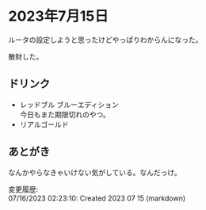 # 2023年7月15日

ルータの設定しようと思ったけどやっぱりわからんになった。

散財した。

## ドリンク

- レッドブル ブルーエディション  
今日もまた期限切れのやつ。
- リアルゴールド

## あとがき

なんかやらなきゃいけない気がしている。なんだっけ。

変更履歴:  
07/16/2023 02:23:10: Created 2023 07 15 (markdown)  
